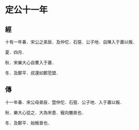 # 定公十一年
## 經

十有一年春．宋公之弟辰．及仲佗．石彄．公子地．自陳入于蕭以叛．

夏．四月．

秋．宋樂大心自曹入于蕭．

冬．及鄭平．叔還如鄭蒞盟．

## 傳

十一年春．宋公母弟辰．暨仲佗．石彄．公子地．入于蕭以叛．

秋．樂大心從之．大為宋患．寵向魋故也．

冬．及鄭平．始叛晉也．

